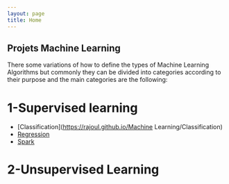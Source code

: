```yaml
---
layout: page
title: Home
---
```


## Projets Machine Learning
There some variations of how to define the types of Machine Learning Algorithms but commonly they can be divided into categories
according to their purpose and the main categories are the following:
# 1-Supervised learning 
* [Classification](https://rajoul.github.io/Machine Learning/Classification)
* [Regression](https://rajoul.github.io/my_write_up/Kioptrix_2)
* [Spark](https://rajoul.github.io/my_write_up/Kioptrix_3)
# 2-Unsupervised Learning
